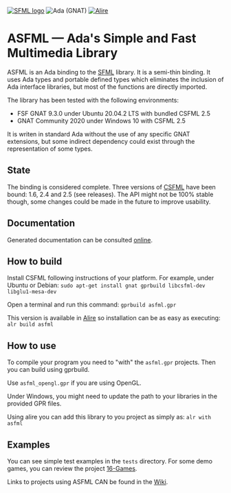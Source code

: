 [![SFML logo](https://www.sfml-dev.org/images/logo.png)](https://www.sfml-dev.org)
![Ada (GNAT)](https://github.com/mgrojo/ASFML/workflows/Ada%20(GNAT)/badge.svg)
[![Alire](https://img.shields.io/endpoint?url=https://alire.ada.dev/badges/asfml.json)](https://alire.ada.dev/crates/asfml.html)

# ASFML — Ada's Simple and Fast Multimedia Library

ASFML is an Ada binding to the [SFML](https://www.sfml-dev.org/)
library. It is a semi-thin binding. It uses Ada types and portable defined types which
eliminates the inclusion of Ada interface libraries, but most of the functions are directly imported.

The library has been tested with the following environments:
- FSF GNAT 9.3.0 under Ubuntu 20.04.2 LTS with bundled CSFML 2.5
- GNAT Community 2020 under Windows 10 with CSFML 2.5

It is writen in standard Ada without the use of any specific GNAT extensions, but some indirect dependency could exist through the representation of some types.

## State

The binding is considered complete. Three versions of [CSFML](https://github.com/SFML/CSFML)
 have been bound: 1.6, 2.4 and 2.5 (see releases). The API might not be 100% stable though, some changes could be made in the future to improve usability.

## Documentation

Generated documentation can be consulted [online](https://mgrojo.github.io/ASFML/doc/).

## How to build

Install CSFML following instructions of your platform. For example, under Ubuntu or Debian:
`sudo apt-get install gnat gprbuild libcsfml-dev libglu1-mesa-dev`

Open a terminal and run this command:
`gprbuild asfml.gpr`

This version is available in [Alire](https://alire.ada.dev/) so installation can be as easy as executing:
`alr build asfml`

## How to use

To compile your program you need to "with" the `asfml.gpr` projects. Then
you can build using gprbuild.

Use `asfml_opengl.gpr` if you are using OpenGL.

Under Windows, you might need to update the path to your libraries in the
provided GPR files.

Using alire you can add this library to you project as simply as:
`alr with asfml`

## Examples
You can see simple test examples in the `tests` directory. For some demo games,
you can review the project [16-Games](https://github.com/mgrojo/16-Games).

Links to projects using ASFML CAN be found in the
[Wiki](https://github.com/mgrojo/ASFML/wiki#list-of-projects-using-asfml).
